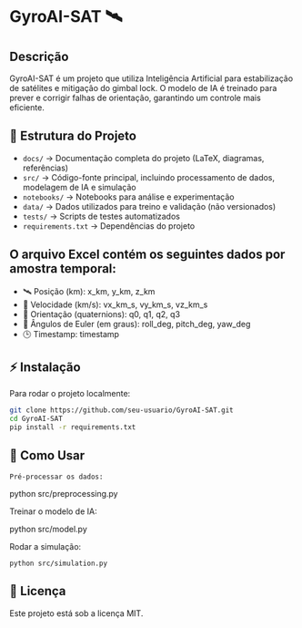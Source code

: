# GyroAI-SAT 🛰️

## Descrição
GyroAI-SAT é um projeto que utiliza Inteligência Artificial para estabilização de satélites e mitigação do gimbal lock. O modelo de IA é treinado para prever e corrigir falhas de orientação, garantindo um controle mais eficiente.

## 📂 Estrutura do Projeto
- `docs/` → Documentação completa do projeto (LaTeX, diagramas, referências)
- `src/` → Código-fonte principal, incluindo processamento de dados, modelagem de IA e simulação
- `notebooks/` → Notebooks para análise e experimentação
- `data/` → Dados utilizados para treino e validação (não versionados)
- `tests/` → Scripts de testes automatizados
- `requirements.txt` → Dependências do projeto

## O arquivo Excel contém os seguintes dados por amostra temporal:

- 🛰️ Posição (km): x_km, y_km, z_km
- 🚀 Velocidade (km/s): vx_km_s, vy_km_s, vz_km_s
- 🧭 Orientação (quaternions): q0, q1, q2, q3
- 🔄 Ângulos de Euler (em graus): roll_deg, pitch_deg, yaw_deg
- 🕒 Timestamp: timestamp

## ⚡ Instalação
Para rodar o projeto localmente:
```bash
git clone https://github.com/seu-usuario/GyroAI-SAT.git
cd GyroAI-SAT
pip install -r requirements.txt
```

## 🚀 Como Usar

    Pré-processar os dados:

python src/preprocessing.py

Treinar o modelo de IA:

python src/model.py

Rodar a simulação:

    python src/simulation.py

## 📜 Licença

Este projeto está sob a licença MIT.